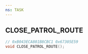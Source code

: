 ```yaml
---
ns: TASK
---
```

## CLOSE_PATROL_ROUTE

```c
// 0xB043ECA801B8CBC1 0x67305E59
void CLOSE_PATROL_ROUTE();
```

